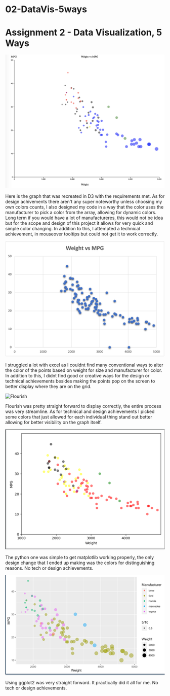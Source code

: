 # 02-DataVis-5ways

Assignment 2 - Data Visualization, 5 Ways  
===


![D3](D3-Graph.png)

Here is the graph that was recreated in D3 with the requirements met. As for design achivements there aren't any super noteworthy unless choosing my own colors counts, I also designed my code in a way that the color uses the manufacturer to pick a color from the array, allowing for dynamic colors. Long term if you would have a lot of manufactureres, this would not be idea but for the scope and design of this project it allows for very quick and simple color changing. In addition to this, I attempted a technical achievement, in mouseover tooltips but could not get it to work correctly.

![Excel](ExcelPNG.png)

I struggled a lot with excel as I couldnt find many conventional ways to alter the color of the points based on weight for size and manufacturer for color. In addition to this, I didnt find good or creative ways for the design or technical achievements besides making the points pop on the screen to better display where they are on the grid.

![Flourish](CS480xFlourish.png)

Flourish was pretty straight forward to display correctly, the entire process was very streamline. As for technical and design achievements I picked some colors that just allowed for each individual thing stand out better allowing for better visibility on the graph itself.

![Python](PythonMatplotlibGraph.png)

The python one was simple to get matplotlib working properly, the only design change that I ended up making was the colors for distinguishing reasons. No tech or design achievements.

![R](RStudioGraph.png)

Using ggplot2 was very straight forward. It practically did it all for me. No tech or design achievements.
